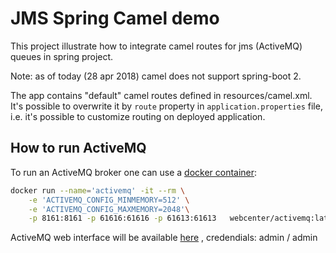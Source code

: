 # JMS Spring Camel demo

This project illustrate how to integrate camel routes for jms (ActiveMQ) queues in spring project.

Note: as of today (28 apr 2018) camel does not support spring-boot 2.

The app contains "default" camel routes defined in resources/camel.xml. 
It's possible to overwrite it by `route` property in `application.properties` file, 
i.e. it's possible to customize routing on deployed application.

## How to run ActiveMQ

To run an ActiveMQ broker one can use a [docker container](https://hub.docker.com/r/webcenter/activemq/):
```bash
docker run --name='activemq' -it --rm \
    -e 'ACTIVEMQ_CONFIG_MINMEMORY=512' \
    -e 'ACTIVEMQ_CONFIG_MAXMEMORY=2048'\
    -p 8161:8161 -p 61616:61616 -p 61613:61613   webcenter/activemq:latest
```

ActiveMQ web interface will be available [here](http://localhost:8161/) , credendials: admin / admin
